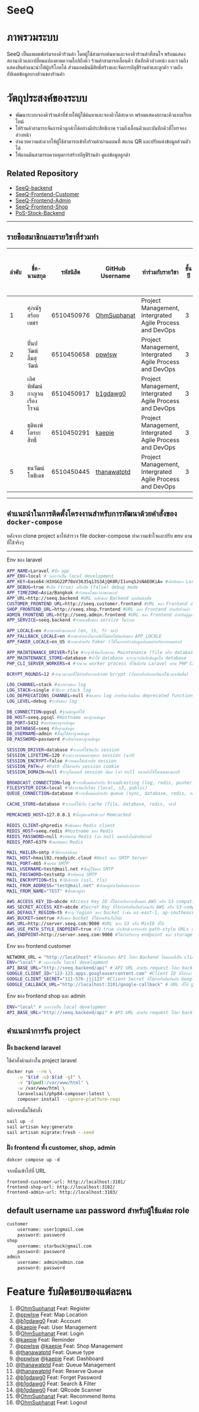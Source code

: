 # SeeQ

# ภาพรวมระบบ

SeeQ เป็นแพลตฟอร์มจองคิวร้านค้า โดยผู้ใช้สามารถค้นหาและจองคิวร้านค้าที่สนใจ พร้อมแสดงสถานะคิวและเปลี่ยนแปลงตามความใกล้ถึงคิว ร้านค้าสามารถเลื่อนคิว บันทึกคิวล่วงหน้า และรวมถึงแสดงสินค้าแนะนำให้ผู้บริโภคได้ ส่วนแอดมินมีสิทธิ์สร้างและจัดการบัญชีร้านค้าและลูกค้า รวมถึงอัปเดตข้อมูลบางส่วนของร้านค้า

# วัตถุประสงค์ของระบบ

- พัฒนาระบบจองคิวร้านค้าที่ช่วยให้ผู้ใช้ค้นหาและจองคิวได้สะดวก พร้อมแสดงสถานะคิวแบบเรียลไทม์
- ให้ร้านค้าสามารถจัดการคิวลูกค้าได้อย่างมีประสิทธิภาพ รวมถึงเลื่อนคิวและบันทึกคิวที่โทรจองล่วงหน้า
- อำนวยความสะดวกให้ผู้ใช้สามารถเข้าถึงร้านค้าผ่านแผนที่ สแกน QR และปรับแต่งข้อมูลส่วนตัวได้
- ให้แอดมินสามารถควบคุมการสร้างบัญชีร้านค้า ดูแลข้อมูลลูกค้า

## Related Repository

- [SeeQ-backend](https://github.com/B1gdawg0/SeeQ-backend.git)
- [SeeQ-Frontend-Customer](https://github.com/ppwlsw/SeeQ-Frontend-Customer)
- [SeeQ-Frontend-Admin](https://github.com/kaepie/SeeQ-Frontend-Admin)
- [SeeQ-Frontend-Shop](https://github.com/ppwlsw/SeeQ-Frontend-Shop)
- [PoS-Stock-Backend](https://github.com/OhmSuphanat/PoS-Stock-Backend)

---

## รายชือสมาชิกและรายวิชาที่ร่วมทำ

| ลำดับ | ชื่อ- นามสกุล | รหัสนิสิต | GitHub Username | ทำร่วมกับรายวิชา | ชั้นปี | หมู่เรียนของ Agile Process and DevOps |
|------|------------|--------|-----------------|---------------|-----|------------------------------------|
| 1 | ศุภณัฐ สร้อยเพชร | 6510450976 | [OhmSuphanat](https://github.com/OhmSuphanat) | Project Management, Intergrated Agile Process and DevOps | 3 | 200 |
| 2 | ปิ่นปวัฒน์ ลิ้มสุวัฒน์ | 6510450658 | [ppwlsw](https://github.com/ppwlsw) | Project Management, Intergrated Agile Process and DevOps | 3 | 200 |
| 3 | เลิศพิพัฒน์ กาญจนเรืองโรจน์ | 6510450917 | [b1gdawg0](https://github.com/B1gdawg0) | Project Management, Intergrated Agile Process and DevOps | 3 | 200 |
| 4 | ชุติพงษ์ ไตรยะสิทธิ์ | 6510450291 | [kaepie](https://github.com/kaepie) | Project Management, Intergrated Agile Process and DevOps | 3 | 202 |
| 5 | ธนวัฒน์ โพธิเดช | 6510450445 | [thanawatptd](https://github.com/thanawatptd) | Project Management, Intergrated Agile Process and DevOps | 3 | 202 |

---

## คำแนะนำในการติดตั้งโครงงานสำหรับการพัฒนาด้วยคำสั่งของ `docker-compose`

หลังจาก clone project มาให้สำรวจ file docker-compose ทำความเข้าใจและปรับ env ตามที่ใช้จริงๆ

---

Env ของ laravel

```bash
APP_NAME=Laravel #ชื่อ app
APP_ENV=local # บอกว่่าเป็น local development
APP_KEY=base64:H3XGG22P78oV3635q13S3AjQK8R/I1vnqSJsNAEOKiA= #คีย์ลับของ Laravel ที่ใช้สำหรับเข้ารหัสข้อมูล
APP_DEBUG=true #เปิด (true) หรือปิด (false) debug mode
APP_TIMEZONE=Asia/Bangkok #กำหนดโซนเวลาของแอป
APP_URL=http://seeq.backend #URL หลักของ Backend แอปพลิเคชัน
CUSTOMER_FRONTEND_URL=http://seeq.customer.frontend #URL ของ Frontend สำหรับลูกค้า
SHOP_FRONTEND_URL=http://seeq.shop.frontend #URL ของ Frontend สำหรับร้านค้า
ADMIN_FRONTEND_URL=http://seeq.admin.frontend #URL ของ Frontend สำหรับผู้ดูแลระบบ
APP_SERVICE=seeq.backend #กำหนดชื่อของ service ในระบบ

APP_LOCALE=en #ภาษาหลักของแอป (en, th, fr ฯลฯ)
APP_FALLBACK_LOCALE=en #ภาษาสำรองในกรณีที่ไม่พบไฟล์แปลของ APP_LOCALE
APP_FAKER_LOCALE=en_US #ภาษาสำหรับ Faker (ใช้ในการสร้างข้อมูลปลอมสำหรับการทดสอบ)

APP_MAINTENANCE_DRIVER=file #ระบุวิธีจัดเก็บสถานะ Maintenance (file หรือ database)
APP_MAINTENANCE_STORE=database #ถ้าใช้ database จะระบุว่าบันทึกข้อมูลใน database
PHP_CLI_SERVER_WORKERS=4 #จำนวน worker process ที่ใช้เมื่อรัน Laravel ผ่าน PHP CLI

BCRYPT_ROUNDS=12 #จำนวนรอบที่ใช้สำหรับการเข้ารหัส bcrypt (ยิ่งมากยิ่งปลอดภัยแต่ใช้เวลาเพิ่มขึ้น)

LOG_CHANNEL=stack #ช่องทางของ log
LOG_STACK=single #วิธีการ stack log
LOG_DEPRECATIONS_CHANNEL=null #ช่องทาง log สำหรับแจ้งเตือน deprecated functions
LOG_LEVEL=debug #ระดับของ log 

DB_CONNECTION=pgsql #ฐานข้อมูลที่ใช้
DB_HOST=seeq.pgsql #Hostname ของฐานข้อมูล
DB_PORT=5432 #พอร์ตของฐานข้อมูล
DB_DATABASE=seeq #ชื่อฐานข้อมูล
DB_USERNAME=admin #ชื่อผู้ใช้ของฐานข้อมูล
DB_PASSWORD=password #รหัสผ่านของฐานข้อมูล

SESSION_DRIVER=database #ระบบที่ใช้จัดเก็บ session
SESSION_LIFETIME=120 #ระยะเวลาหมดอายุของ session (นาที)
SESSION_ENCRYPT=false #กำหนดให้เข้ารหัส session
SESSION_PATH=/ #Path ที่ใช้สำหรับ session cookie
SESSION_DOMAIN=null #ระบุโดเมนที่ session มีผล (ค่า null หมายถึงใช้โดเมนของแอป)

BROADCAST_CONNECTION=log #การเชื่อมต่อสำหรับ broadcasting (log, redis, pusher, ฯลฯ)
FILESYSTEM_DISK=local #วิธีการจัดเก็บไฟล์ (local, s3, public)
QUEUE_CONNECTION=database #การเชื่อมต่อสำหรับ queue (sync, database, redis, ฯลฯ)

CACHE_STORE=database #ระบบที่ใช้เก็บ cache (file, database, redis, ฯลฯ)

MEMCACHED_HOST=127.0.0.1 #ที่อยู่ของเซิร์ฟเวอร์ Memcached

REDIS_CLIENT=phpredis #ชนิดของ Redis client
REDIS_HOST=seeq.redis #Hostname ของ Redis
REDIS_PASSWORD=null #รหัสผ่าน Redis (ค่า null หมายถึงไม่มีรหัสผ่าน)
REDIS_PORT=6379 #พอร์ตของ Redis

MAIL_MAILER=smtp #วิธีการส่งอีเมล 
MAIL_HOST=hmail02.readyidc.cloud #Host ของ SMTP Server
MAIL_PORT=465 #พอร์ต SMTP
MAIL_USERNAME=test@mail.net #ชื่อผู้ใช้ของ SMTP
MAIL_PASSWORD=testsmtp #รหัสผ่าน SMTP
MAIL_ENCRYPTION=tls #วิธีเข้ารหัส (ssl, tls)
MAIL_FROM_ADDRESS="test@mail.net" #อีเมลผู้ส่งเริ่มต้นของระบบ
MAIL_FROM_NAME="TEST" #ชื่อของผู้ส่ง

AWS_ACCESS_KEY_ID=abcde #Access Key ID ที่ใช้สำหรับการเชื่อมต่อ AWS หรือ S3-compatible storage
AWS_SECRET_ACCESS_KEY=abcde #Secret Key ที่ใช้สำหรับยืนยันตัวตนกับ AWS หรือ S3-compatible storage
AWS_DEFAULT_REGION=th #ระบุ region ของ bucket (เช่น us-east-1, ap-southeast-1)
AWS_BUCKET=seetrue #ชื่อของ bucket ที่ใช้สำหรับเก็บไฟล์
AWS_URL=http://server.seeq.com:9000 #URL ของ S3 หรือ MinIO ที่ใช้
AWS_USE_PATH_STYLE_ENDPOINT=true #ใช้ true ถ้าเซิร์ฟเวอร์รองรับ path-style URLs แทนที่จะเป็น virtual-hosted style URLs
AWS_ENDPOINT=http://server.seeq.com:9000 #ใช้สำหรับระบุ endpoint ของ storage ถ้าไม่ได้ใช้ AWS จริงๆ
```

Env ของ frontend customer

```bash
NETWORK_URL = "http://localhost" #ใช้สำหรับยิง API ไปหา Backend ในตอนที่เป็น client side
ENV="local" # บอกว่าเป็น local development
API_BASE_URL="http://seeq.backend/api" # API URL สำหรับ request ไปหา backend ในฝั่ง server side
GOOGLE_CLIENT_ID="123-123.apps.googleusercontent.com" #Client ID ที่ได้จาก Google Cloud Console
GOOGLE_CLIENT_SECRET="111-576-jjj123" #Client Secret ที่ใช้สำหรับยืนยันกับ Google
GOOGLE_CALLBACK_URL="http://localhost:3101/google-callback" # URL ที่ให้ google ส่งข้อมูลกลับมา
```

Env ของ frontend shop และ admin

```bash
ENV="local" # บอกว่าเป็น local developmen
API_BASE_URL="http://seeq.backend/api" # API URL สำหรับ request ไปหา backend ในฝั่ง server side
```

## คำแนะนำการรัน project

### ฝั่ง backend laravel

ใช้คำสั่งด้านล่างใน project laravel

```bash
docker run --rm \
    -u "$(id -u):$(id -g)" \
    -v "$(pwd):/var/www/html" \
    -w /var/www/html \
    laravelsail/php84-composer:latest \
    composer install --ignore-platform-reqs
```

หลังจากนั้นใช้คำสั่ง

```bash
sail up -d
sail artisan key:generate
sail artisan migrate:fresh --seed
```

### ฝั่ง frontend ทั้ง customer, shop, admin

```
dokcer compose up -d
```

จากนั้นเข้าไปที่ URL

```
frontend-customer-url: http://localhost:3101/
frontend-shop-url: http://localhost:3102/
frontend-admin-url: http://localhost:3103/
```

## default username และ password สำหรับผู้ใช้แต่ละ role

```python
customer
    username: user1@gmail.com
    password: password
shop
    username: starbuck@gmail.com
    password: password
admin
    username: admin@admin.com
    password: password
```

# Feature รับผิดชอบของแต่ละคน

1. @[OhmSuphanat](https://github.com/OhmSuphanat) Feat: Register
2. @[ppwlsw](https://github.com/ppwlsw) Feat: Map Location
3. @[b1gdawg0](https://github.com/B1gdawg0) Feat: Account
4. @[kaepie](https://github.com/kaepie) Feat: User Management
5. @[OhmSuphanat](https://github.com/OhmSuphanat) Feat: Login
6. @[kaepie](https://github.com/kaepie)  Feat: Reminder
7. @[ppwlsw](https://github.com/ppwlsw) @[kaepie](https://github.com/kaepie)  Feat: Shop Management
8. @[thanawatptd](https://github.com/thanawatptd) Feat: Queue type
9. @[ppwlsw](https://github.com/ppwlsw) @[kaepie](https://github.com/kaepie)  Feat: Dashboard
10. @[thanawatptd](https://github.com/thanawatptd) Feat: Queue Management
11. @[thanawatptd](https://github.com/thanawatptd) Feat: Reserve Queue
12. @[b1gdawg0](https://github.com/B1gdawg0) Feat: Forget Password
13. @[b1gdawg0](https://github.com/B1gdawg0) Feat: Search & Filter
14. @[b1gdawg0](https://github.com/B1gdawg0) Feat: QRcode Scanner
15. @[OhmSuphanat](https://github.com/OhmSuphanat) Feat: Recommend Items
16. @[OhmSuphanat](https://github.com/OhmSuphanat) Feat: Logout
